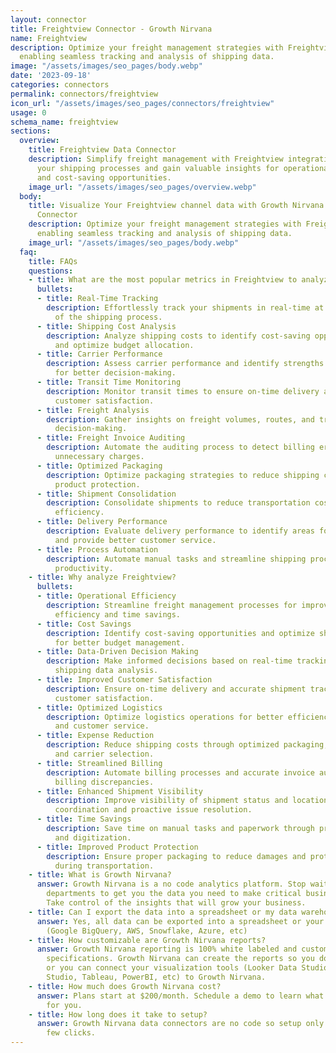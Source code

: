 ```yaml
---
layout: connector
title: Freightview Connector - Growth Nirvana
name: Freightview
description: Optimize your freight management strategies with Freightview integration,
  enabling seamless tracking and analysis of shipping data.
image: "/assets/images/seo_pages/body.webp"
date: '2023-09-18'
categories: connectors
permalink: connectors/freightview
icon_url: "/assets/images/seo_pages/connectors/freightview"
usage: 0
schema_name: freightview
sections:
  overview:
    title: Freightview Data Connector
    description: Simplify freight management with Freightview integration. Streamline
      your shipping processes and gain valuable insights for operational efficiency
      and cost-saving opportunities.
    image_url: "/assets/images/seo_pages/overview.webp"
  body:
    title: Visualize Your Freightview channel data with Growth Nirvana's Freightview
      Connector
    description: Optimize your freight management strategies with Freightview integration,
      enabling seamless tracking and analysis of shipping data.
    image_url: "/assets/images/seo_pages/body.webp"
  faq:
    title: FAQs
    questions:
    - title: What are the most popular metrics in Freightview to analyze?
      bullets:
      - title: Real-Time Tracking
        description: Effortlessly track your shipments in real-time at every stage
          of the shipping process.
      - title: Shipping Cost Analysis
        description: Analyze shipping costs to identify cost-saving opportunities
          and optimize budget allocation.
      - title: Carrier Performance
        description: Assess carrier performance and identify strengths and weaknesses
          for better decision-making.
      - title: Transit Time Monitoring
        description: Monitor transit times to ensure on-time delivery and improve
          customer satisfaction.
      - title: Freight Analysis
        description: Gather insights on freight volumes, routes, and trends for informed
          decision-making.
      - title: Freight Invoice Auditing
        description: Automate the auditing process to detect billing errors and eliminate
          unnecessary charges.
      - title: Optimized Packaging
        description: Optimize packaging strategies to reduce shipping costs and increase
          product protection.
      - title: Shipment Consolidation
        description: Consolidate shipments to reduce transportation costs and improve
          efficiency.
      - title: Delivery Performance
        description: Evaluate delivery performance to identify areas for improvement
          and provide better customer service.
      - title: Process Automation
        description: Automate manual tasks and streamline shipping processes for increased
          productivity.
    - title: Why analyze Freightview?
      bullets:
      - title: Operational Efficiency
        description: Streamline freight management processes for improved operational
          efficiency and time savings.
      - title: Cost Savings
        description: Identify cost-saving opportunities and optimize shipping expenses
          for better budget management.
      - title: Data-Driven Decision Making
        description: Make informed decisions based on real-time tracking and comprehensive
          shipping data analysis.
      - title: Improved Customer Satisfaction
        description: Ensure on-time delivery and accurate shipment tracking for enhanced
          customer satisfaction.
      - title: Optimized Logistics
        description: Optimize logistics operations for better efficiency, reliability,
          and customer service.
      - title: Expense Reduction
        description: Reduce shipping costs through optimized packaging, route planning,
          and carrier selection.
      - title: Streamlined Billing
        description: Automate billing processes and accurate invoice auditing to eliminate
          billing discrepancies.
      - title: Enhanced Shipment Visibility
        description: Improve visibility of shipment status and location for better
          coordination and proactive issue resolution.
      - title: Time Savings
        description: Save time on manual tasks and paperwork through process automation
          and digitization.
      - title: Improved Product Protection
        description: Ensure proper packaging to reduce damages and protect products
          during transportation.
    - title: What is Growth Nirvana?
      answer: Growth Nirvana is a no code analytics platform. Stop waiting for other
        departments to get you the data you need to make critical business decisions.
        Take control of the insights that will grow your business.
    - title: Can I export the data into a spreadsheet or my data warehouse?
      answer: Yes, all data can be exported into a spreadsheet or your data warehouse
        (Google BigQuery, AWS, Snowflake, Azure, etc)
    - title: How customizable are Growth Nirvana reports?
      answer: Growth Nirvana reporting is 100% white labeled and customized to your
        specifications. Growth Nirvana can create the reports so you don’t have to
        or you can connect your visualization tools (Looker Data Studio/Google Data
        Studio, Tableau, PowerBI, etc) to Growth Nirvana.
    - title: How much does Growth Nirvana cost?
      answer: Plans start at $200/month. Schedule a demo to learn what plan is best
        for you.
    - title: How long does it take to setup?
      answer: Growth Nirvana data connectors are no code so setup only requires a
        few clicks.
---
```

